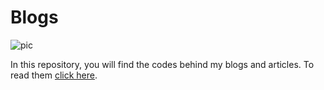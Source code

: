 # Blogs
![pic](https://github.com/ahammadshawki8/Blogs/blob/master/image/blog.webp)

In this repository, you will find the codes behind my blogs and articles. To read them [click here](https://ahammadshawki8.github.io/Portfolio/Publog.html).
